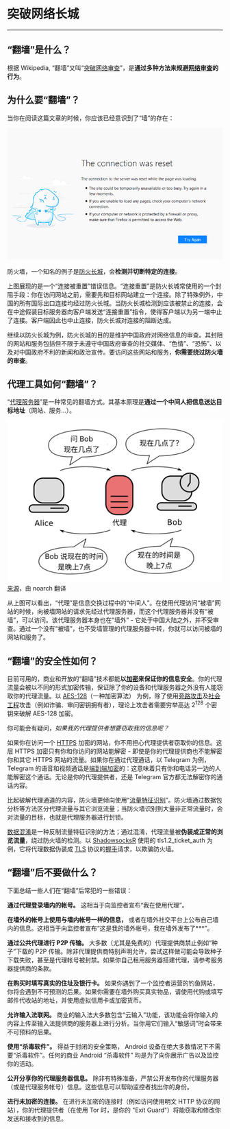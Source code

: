 # 突破网络长城

---

## “翻墙”是什么？

根据 Wikipedia, “翻墙”又叫“[突破网络审查](https://en.wikipedia.org/wiki/Internet_censorship_circumvention)”，是**通过多种方法来规避[网络审查](https://en.wikipedia.org/wiki/Internet_censorship)的行为**。

## 为什么要“翻墙”？

当你在阅读这篇文章的时候，你应该已经意识到了“墙”的存在：

![connection-reset](images/connection-reset.webp)

防火墙，一个知名的例子是[防火长城](https://en.wikipedia.org/wiki/Great_Firewall)，会**检测并切断特定的连接**。

上图展现的是一个“连接被重置”错误信息。“连接重置”是防火长城常使用的一个封阻手段：你在访问网站之前，需要先和目标网站建立一个连接。除了特殊例外，中国的所有国际出口连接均经过防火长城。当防火长城检测到应该被禁止的连接，会在中途假装目标服务器向客户端发送“连接重置”指令，使得客户端以为另一端中止了连接。客户端因此也中止连接，防火长城对连接的阻断达成。

继续以防火长城为例，防火长城的目的是维护中国政府对网络信息的审查。其封阻的网站和服务包括但不限于未遵守中国政府审查的社交媒体、“色情”、“恐怖”、以及对中国政府不利的新闻和政治宣传。要访问这些网站和服务，**你需要绕过防火墙的审查**。

## 代理工具如何“翻墙”？

“[代理服务器](https://en.wikipedia.org/wiki/Proxy_server)”是一种常见的翻墙方式。其基本原理是**通过一个中间人把信息送达目标地址**（网站、服务...）。

![proxy-workings](images/proxy-workings.webp)  
[来源](https://commons.wikimedia.org/wiki/File:Proxy_concept_en.svg)，由 noarch 翻译

从上图可以看出，“代理”是信息交换过程中的“中间人”。在使用代理访问“被墙”网站的时候，向被墙网站的请求先经过代理服务器，而这个代理服务器并没有“被墙”，可以访问。该代理服务器本身也在“墙外” - 它处于中国大陆之外，并不受审查。通过一个没有“被墙”，也不受墙管理的代理服务器中转，你就可以访问被墙的网站和服务了。

## “翻墙”的安全性如何？

目前可用的，商业和开放的“翻墙”技术都能**以[加密](https://en.wikipedia.org/wiki/Encryption)来保证你的信息安全**。你的代理流量会被以不同的形式加密传输，保证除了你的设备和代理服务器之外没有人能窃取你的代理流量。以 [AES-128](https://en.wikipedia.org/wiki/Advanced_Encryption_Standard)（一种加密算法） 为例，除了使用[旁路攻击](https://en.wikipedia.org/wiki/Side-channel_attack)及[社会工程](https://en.wikipedia.org/wiki/Social_engineering_(security))攻击（例如诈骗、审问密钥拥有者），理论上攻击者需要穷举高达 2<sup>128</sup> 个密钥来破解 AES-128 加密。

你可能会有疑问，*如果我的代理提供者想要窃取我的信息呢？*

如果你在访问一个 [HTTPS](https://en.wikipedia.org/wiki/HTTPS) 加密的网站，你不用担心代理提供者窃取你的信息。这层 HTTPS 加密只有你和你访问的网站能解密 - 即使是你的代理提供商也不能解密你和其它 HTTPS 网站的流量。如果你在通过代理通话，以 Telegram 为例，Telegram 的语音和视频通话是[端到端加密](https://en.wikipedia.org/wiki/End-to-end_encryption)的：这意味着只有你和电话另一边的人能解密这个通话。无论是你的代理提供者，还是 Telegram 官方都无法解密你的通话内容。

比起破解代理通道的内容，防火墙更倾向使用“[流量特征识别](https://en.wikipedia.org/wiki/Traffic_classification)”。防火墙通过数据包分析等方法区分代理流量与其它浏览流量；当防火墙识别到大量非正常流量时，会对流量的目标，也就是代理服务器进行封锁。

[数据混淆](https://en.wikipedia.org/wiki/Data_masking)是一种反制流量特征识别的方法；通过混淆，代理流量被**伪装成正常的浏览流量**，绕过防火墙的检测。以 [ShadowsocksR](https://en.wikipedia.org/wiki/Shadowsocks#ShadowsocksR) 使用的 tls1.2\_ticket\_auth 为例，它将代理数据伪装成 [TLS](https://en.wikipedia.org/wiki/Transport_Layer_Security) 协议的[握手](https://en.wikipedia.org/wiki/Handshaking)请求，以欺骗防火墙。

## “翻墙”后不要做什么？

下面总结一些人们在“翻墙”后常犯的一些错误：

<i class="fa fa-bomb" aria-hidden="true"></i> **通过代理登录墙内的帐号。** 这相当于向监控者宣布“我在使用代理”。

<i class="fa fa-bomb" aria-hidden="true"></i> **在墙外的帐号上使用与墙内帐号一样的信息，** 或者在墙外社交平台上公布自己墙内的信息。这相当于向监控者宣布“这是我的墙外帐号，我在墙外发布了\*\*\*”。

<i class="fa fa-bomb" aria-hidden="true"></i> **通过公共代理进行 P2P 传输。** 大多数（尤其是免费的）代理提供商禁止例如“种子”下载的 P2P 传输。除非代理提供商特别声明允许，尝试这样做可能会导致种子下载失败，甚至是代理帐号被封禁。如果你自己租用服务器搭建代理，请参考服务器提供商的条款。

<i class="fa fa-bomb" aria-hidden="true"></i> **在购买时填写真实的住址及银行卡。** 如果你遇到了一个监控者运营的钓鱼网站，你将会遇到不可预测的后果。如果你需要在墙外购买真实物品，请使用代购或填写邮件代收站的地址，并使用虚拟信用卡或加密货币。

<i class="fa fa-bomb" aria-hidden="true"></i> **允许输入法联网。** 商业的输入法大多数包含“云输入”功能，该功能会将你输入的内容上传至输入法提供商的服务器上进行分析。当你用它们输入“敏感词”时会带来不可预料的后果。

<i class="fa fa-bomb" aria-hidden="true"></i> **使用“杀毒软件”。** 得益于封闭的安全策略， Android 设备在绝大多数情况下不需要“杀毒软件”。任何的商业 Android “杀毒软件” 均是为了向你展示广告以及监控你的活动。

<i class="fa fa-bomb" aria-hidden="true"></i> **公开分享你的代理服务器信息。** 除非有特殊准备，严禁公开发布你的代理服务器（或是代理服务帐号）信息。这些信息可以帮助监控者找出你的身份。

<i class="fa fa-bomb" aria-hidden="true"></i> **进行未加密的连接。** 在进行未加密的连接时（例如访问使用明文 HTTP 协议的网站），你的代理提供者（在使用 Tor 时，是你的 "Exit Guard"）将能窃取和修改你发送和接收到的信息。
